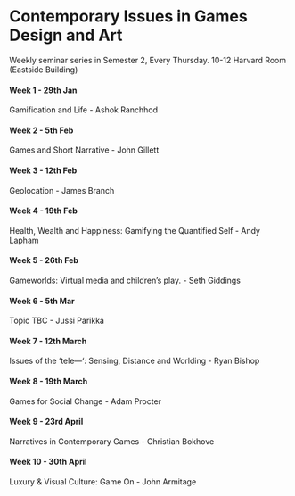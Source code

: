 # Contemporary Issues in Games Design and Art

Weekly seminar series in Semester 2, Every Thursday. 10-12
Harvard Room (Eastside Building)

#### Week 1 - 29th Jan 
Gamification and Life - Ashok Ranchhod

#### Week 2 - 5th Feb
Games and Short Narrative - John Gillett 

#### Week 3 - 12th Feb
Geolocation - James Branch

#### Week 4 - 19th Feb
Health, Wealth and Happiness: Gamifying the Quantified Self - Andy Lapham 

#### Week 5 - 26th Feb
Gameworlds: Virtual media and children’s play. - Seth Giddings

#### Week 6 - 5th Mar
Topic TBC - Jussi Parikka

#### Week 7 - 12th March
Issues of the ‘tele—‘: Sensing, Distance and Worlding - Ryan Bishop

#### Week 8 - 19th March
Games for Social Change - Adam Procter

#### Week 9 - 23rd April
Narratives in Contemporary Games - Christian Bokhove

#### Week 10 - 30th April
Luxury & Visual Culture: Game On - John Armitage